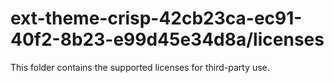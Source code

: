 # ext-theme-crisp-42cb23ca-ec91-40f2-8b23-e99d45e34d8a/licenses

This folder contains the supported licenses for third-party use.
